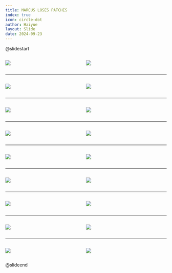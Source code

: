 ```yaml
---
title: MARCUS LOSES PATCHES
index: true
icon: circle-dot
author: Haiyue
layout: Slide
date: 2024-09-23
---
```

 
@slidestart

<div style="display:flex">
<div style="flex:1">

![](https://raw.githubusercontent.com/yclord/reading/refs/heads/master/english/Level-M/MARCUS%20LOSES%20PATCHES/001.webp)
</div>
<div style="flex:1">

![](https://raw.githubusercontent.com/yclord/reading/refs/heads/master/english/Level-M/MARCUS%20LOSES%20PATCHES/002.webp)
</div>
</div>

---

<div style="display:flex">
<div style="flex:1">

![](https://raw.githubusercontent.com/yclord/reading/refs/heads/master/english/Level-M/MARCUS%20LOSES%20PATCHES/003.webp)
</div>
<div style="flex:1">

![](https://raw.githubusercontent.com/yclord/reading/refs/heads/master/english/Level-M/MARCUS%20LOSES%20PATCHES/004.webp)
</div>
</div>

---

<div style="display:flex">
<div style="flex:1">

![](https://raw.githubusercontent.com/yclord/reading/refs/heads/master/english/Level-M/MARCUS%20LOSES%20PATCHES/005.webp)
</div>
<div style="flex:1">

![](https://raw.githubusercontent.com/yclord/reading/refs/heads/master/english/Level-M/MARCUS%20LOSES%20PATCHES/006.webp)
</div>
</div>

---

<div style="display:flex">
<div style="flex:1">

![](https://raw.githubusercontent.com/yclord/reading/refs/heads/master/english/Level-M/MARCUS%20LOSES%20PATCHES/007.webp)
</div>
<div style="flex:1">

![](https://raw.githubusercontent.com/yclord/reading/refs/heads/master/english/Level-M/MARCUS%20LOSES%20PATCHES/008.webp)
</div>
</div>

---

<div style="display:flex">
<div style="flex:1">

![](https://raw.githubusercontent.com/yclord/reading/refs/heads/master/english/Level-M/MARCUS%20LOSES%20PATCHES/009.webp)
</div>
<div style="flex:1">

![](https://raw.githubusercontent.com/yclord/reading/refs/heads/master/english/Level-M/MARCUS%20LOSES%20PATCHES/010.webp)
</div>
</div>

---

<div style="display:flex">
<div style="flex:1">

![](https://raw.githubusercontent.com/yclord/reading/refs/heads/master/english/Level-M/MARCUS%20LOSES%20PATCHES/011.webp)
</div>
<div style="flex:1">

![](https://raw.githubusercontent.com/yclord/reading/refs/heads/master/english/Level-M/MARCUS%20LOSES%20PATCHES/012.webp)
</div>
</div>

---

<div style="display:flex">
<div style="flex:1">

![](https://raw.githubusercontent.com/yclord/reading/refs/heads/master/english/Level-M/MARCUS%20LOSES%20PATCHES/013.webp)
</div>
<div style="flex:1">

![](https://raw.githubusercontent.com/yclord/reading/refs/heads/master/english/Level-M/MARCUS%20LOSES%20PATCHES/014.webp)
</div>
</div>

---

<div style="display:flex">
<div style="flex:1">

![](https://raw.githubusercontent.com/yclord/reading/refs/heads/master/english/Level-M/MARCUS%20LOSES%20PATCHES/015.webp)
</div>
<div style="flex:1">

![](https://raw.githubusercontent.com/yclord/reading/refs/heads/master/english/Level-M/MARCUS%20LOSES%20PATCHES/016.webp)
</div>
</div>

---

<div style="display:flex">
<div style="flex:1">

![](https://raw.githubusercontent.com/yclord/reading/refs/heads/master/english/Level-M/MARCUS%20LOSES%20PATCHES/017.webp)
</div>
<div style="flex:1">

![](https://raw.githubusercontent.com/yclord/reading/refs/heads/master/english/Level-M/MARCUS%20LOSES%20PATCHES/018.webp)
</div>
</div>

@slideend
